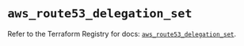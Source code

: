 # `aws_route53_delegation_set`

Refer to the Terraform Registry for docs: [`aws_route53_delegation_set`](https://registry.terraform.io/providers/hashicorp/aws/4.54.0/docs/resources/route53_delegation_set).
